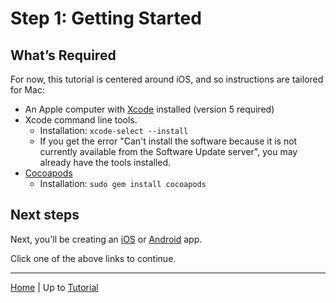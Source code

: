 # Step 1: Getting Started

## What’s Required
For now, this tutorial is centered around iOS, and so instructions are tailored for Mac:

* An Apple computer with [Xcode](https://developer.apple.com/xcode/) installed (version 5 required)
* Xcode command line tools.
  * Installation: `xcode-select --install`
  * If you get the error "Can't install the software because it is not currently available from the Software Update server", you may already have the tools installed.
* [Cocoapods](http://cocoapods.org)
  * Installation: `sudo gem install cocoapods`

## Next steps

Next, you'll be creating an [iOS](2-ios.md) or [Android](2-android.md) app.

Click one of the above links to continue.

---

[Home](/) | Up to [Tutorial](/tutorial)
